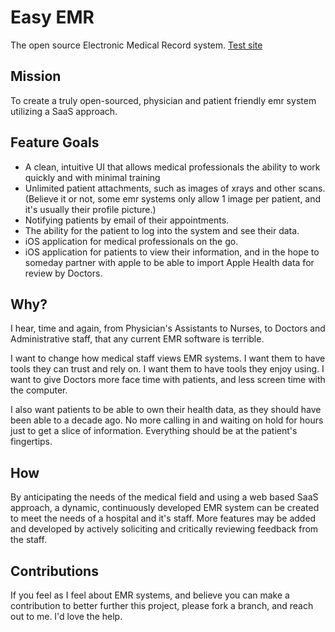 # Easy EMR
The open source Electronic Medical Record system. [Test site](https://emr.dennissauve.com)

## Mission
To create a truly open-sourced, physician and patient friendly emr system utilizing a SaaS approach.

## Feature Goals
- A clean, intuitive UI that allows medical professionals the ability to work quickly and with minimal training
- Unlimited patient attachments, such as images of xrays and other scans. (Believe it or not, some emr systems only allow 1 image per patient, and it's usually their profile picture.)
- Notifying patients by email of their appointments.
- The ability for the patient to log into the system and see their data.
- iOS application for medical professionals on the go. 
- iOS application for patients to view their information, and in the hope to someday partner with apple to be able to import Apple Health data for review by Doctors.

## Why?
I hear, time and again, from Physician's Assistants to Nurses, to Doctors and Administrative staff, that any current EMR software is terrible.

I want to change how medical staff views EMR systems. I want them to have tools they can trust and rely on. I want them to have tools they enjoy using. I want to give Doctors more face time with patients, and less screen time with the computer.

I also want patients to be able to own their health data, as they should have been able to a decade ago. No more calling in and waiting on hold for hours just to get a slice of information. Everything should be at the patient's fingertips.

## How
By anticipating the needs of the medical field and using a web based SaaS approach, a dynamic, continuously developed EMR system can be created to meet the needs of a hospital and it's staff. More features may be added and developed by actively soliciting and critically reviewing feedback from the staff.

## Contributions
If you feel as I feel about EMR systems, and believe you can make a contribution to better further this project, please fork a branch, and reach out to me. I'd love the help.
